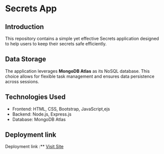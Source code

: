 # Secrets App

## Introduction

This repository contains a simple yet effective Secrets application designed to help users to keep their secrets safe efficiently. 

## Data Storage

The application leverages **MongoDB Atlas** as its NoSQL database. This choice allows for flexible task management and ensures data persistence across sessions.

## Technologies Used

 * Frontend: HTML, CSS, Bootstrap, JavaScript,ejs
 * Backend: Node.js, Express.js
 * Database: MongoDB Atlas




## Deployment link

Deployment link :** [Visit Site](https://assignments-gm3g.onrender.com)
